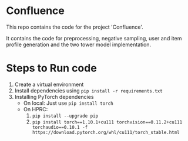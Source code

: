 # Confluence

This repo contains the code for the project 'Confluence'. 

It contains the code for preprocessing, negative sampling, user and item profile generation and the two tower model implementation.

# Steps to Run code

1. Create a virtual environment
2. Install dependencies using `pip install -r requirements.txt`
3. Installing  PyTorch dependencies
    - On local: Just use `pip install torch`
    - On HPRC:
        1. `pip install --upgrade pip`
        2. `pip install torch==1.10.1+cu111 torchvision==0.11.2+cu111 torchaudio==0.10.1 -f https://download.pytorch.org/whl/cu111/torch_stable.html`
